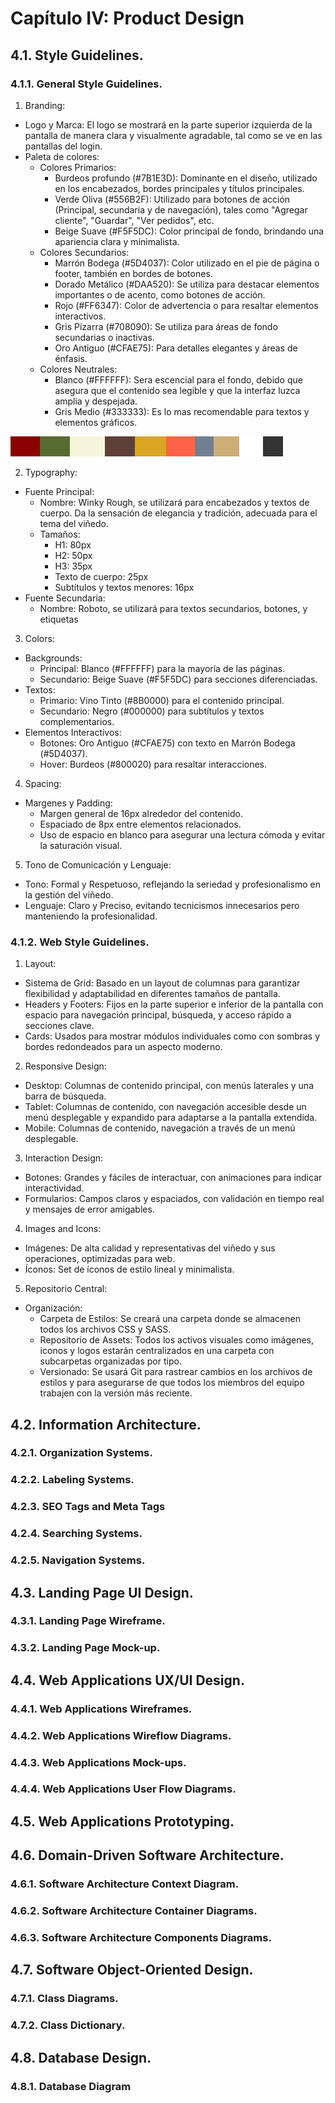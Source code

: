 # Capítulo IV: Product Design

## 4.1. Style Guidelines.

### 4.1.1. General Style Guidelines.
1. Branding:
- Logo y Marca: El logo se mostrará en la parte superior izquierda de la pantalla de manera clara y visualmente agradable, tal como se ve en las pantallas del login.
- Paleta de colores:
  - Colores Primarios:
    - Burdeos profundo (#7B1E3D): Dominante en el diseño, utilizado en los encabezados, bordes principales y títulos principales.
    - Verde Oliva (#556B2F): Utilizado para botones de acción (Principal, secundaria y de navegación), tales como "Agregar cliente", "Guardar", "Ver pedidos", etc.
    - Beige Suave (#F5F5DC): Color principal de fondo, brindando una apariencia clara y minimalista.
  - Colores Secundarios:
    - Marrón Bodega (#5D4037): Color utilizado en el pie de página o footer, también en bordes de botones.
    - Dorado Metálico (#DAA520): Se utiliza para destacar elementos importantes o de acento, como botones de acción.
    - Rojo (#FF6347): Color de advertencia o para resaltar elementos interactivos.
    - Gris Pizarra (#708090): Se utiliza para áreas de fondo secundarias o inactivas.
    - Oro Antiguo (#CFAE75): Para detalles elegantes y áreas de énfasis.
  - Colores Neutrales:
    - Blanco (#FFFFFF): Sera escencial para el fondo, debido que asegura que el contenido sea legible y que la interfaz luzca amplia y despejada.
    - Gris Medio (#333333): Es lo mas recomendable para textos y elementos gráficos.

![paleta de colores](/assets/img/chapter-IV/paleta_colores.jpg)

2. Typography:
- Fuente Principal:
  - Nombre: Winky Rough, se utilizará para encabezados y textos de cuerpo. Da la sensación de elegancia y tradición, adecuada para el tema del viñedo.
  - Tamaños:
    - H1: 80px
    - H2: 50px
    - H3: 35px
    - Texto de cuerpo: 25px
    - Subtítulos y textos menores: 16px
- Fuente Secundaria:
  - Nombre: Roboto, se utilizará para textos secundarios, botones, y etiquetas
3. Colors:
- Backgrounds:
  - Principal: Blanco (#FFFFFF) para la mayoría de las páginas.
  - Secundario: Beige Suave (#F5F5DC) para secciones diferenciadas.
- Textos:
  - Primario: Vino Tinto (#8B0000) para el contenido principal.
  - Secundario: Negro (#000000) para subtítulos y textos complementarios.
- Elementos Interactivos:
  - Botones: Oro Antiguo (#CFAE75) con texto en Marrón Bodega (#5D4037).
  - Hover: Burdeos (#800020) para resaltar interacciones.
4. Spacing:
- Margenes y Padding:
  - Margen general de 16px alrededor del contenido.
  - Espaciado de 8px entre elementos relacionados.
  - Uso de espacio en blanco para asegurar una lectura cómoda y evitar la saturación visual.
5. Tono de Comunicación y Lenguaje:
- Tono: Formal y Respetuoso, reflejando la seriedad y profesionalismo en la gestión del viñedo.
- Lenguaje: Claro y Preciso, evitando tecnicismos innecesarios pero manteniendo la profesionalidad.

### 4.1.2. Web Style Guidelines.
1. Layout:
- Sistema de Grid: Basado en un layout de columnas para garantizar flexibilidad y adaptabilidad en diferentes tamaños de pantalla.
- Headers y Footers: Fijos en la parte superior e inferior de la pantalla con espacio para navegación principal, búsqueda, y acceso rápido a secciones clave.
- Cards: Usados para mostrar módulos individuales como con sombras y bordes redondeados para un aspecto moderno.
2. Responsive Design:
- Desktop: Columnas de contenido principal, con menús laterales y una barra de búsqueda.
- Tablet: Columnas de contenido, con navegación accesible desde un menú desplegable y expandido para adaptarse a la pantalla extendida.
- Mobile: Columnas de contenido, navegación a través de un menú desplegable.
3. Interaction Design:
- Botones: Grandes y fáciles de interactuar, con animaciones para indicar interactividad.
- Formularios: Campos claros y espaciados, con validación en tiempo real y mensajes de error amigables.
4. Images and Icons:
- Imágenes: De alta calidad y representativas del viñedo y sus operaciones, optimizadas para web.
- Íconos: Set de íconos de estilo lineal y minimalista.
5. Repositorio Central:
- Organización:
  - Carpeta de Estilos: Se creará una carpeta donde se almacenen todos los archivos CSS y SASS.
  - Repositorio de Assets: Todos los activos visuales como imágenes, iconos y logos estarán centralizados en una carpeta con subcarpetas organizadas por tipo.
  - Versionado: Se usará Git para rastrear cambios en los archivos de estilos y para asegurarse de que todos los miembros del equipo trabajen con la versión más reciente.
## 4.2. Information Architecture.

### 4.2.1. Organization Systems.

### 4.2.2. Labeling Systems.

### 4.2.3. SEO Tags and Meta Tags

### 4.2.4. Searching Systems.

### 4.2.5. Navigation Systems.

## 4.3. Landing Page UI Design.

### 4.3.1. Landing Page Wireframe.

### 4.3.2. Landing Page Mock-up.

## 4.4. Web Applications UX/UI Design.

### 4.4.1. Web Applications Wireframes.

### 4.4.2. Web Applications Wireflow Diagrams.

### 4.4.3. Web Applications Mock-ups.

### 4.4.4. Web Applications User Flow Diagrams.

## 4.5. Web Applications Prototyping.

## 4.6. Domain-Driven Software Architecture.

### 4.6.1. Software Architecture Context Diagram.

### 4.6.2. Software Architecture Container Diagrams.

### 4.6.3. Software Architecture Components Diagrams.

## 4.7. Software Object-Oriented Design.

### 4.7.1. Class Diagrams.

### 4.7.2. Class Dictionary.

## 4.8. Database Design.

### 4.8.1. Database Diagram
